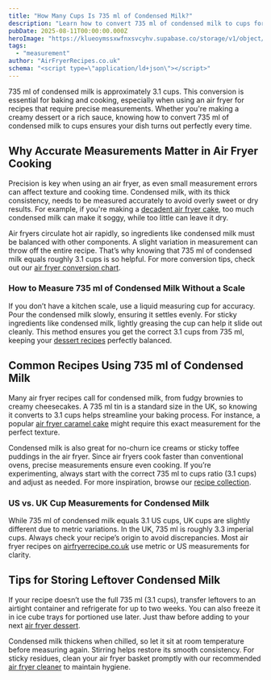 ```yaml
---
title: "How Many Cups Is 735 ml of Condensed Milk?"
description: "Learn how to convert 735 ml of condensed milk to cups for perfect baking results every time. Get accurate measurements in seconds!"
pubDate: 2025-08-11T00:00:00.000Z
heroImage: "https://klueoymssxwfnxsvcyhv.supabase.co/storage/v1/object/public/md/how-many-cups-is-735-ml-of-condensed-milk-cef9f14c.webp"
tags:
  - "measurement"
author: "AirFryerRecipes.co.uk"
schema: "<script type=\"application/ld+json\"></script>"
---
```


<p>735 ml of condensed milk is approximately 3.1 cups. This conversion is essential for baking and cooking, especially when using an air fryer for recipes that require precise measurements. Whether you're making a creamy dessert or a rich sauce, knowing how to convert 735 ml of condensed milk to cups ensures your dish turns out perfectly every time.</p>

<h2>Why Accurate Measurements Matter in Air Fryer Cooking</h2>  
<p>Precision is key when using an air fryer, as even small measurement errors can affect texture and cooking time. Condensed milk, with its thick consistency, needs to be measured accurately to avoid overly sweet or dry results. For example, if you're making a <a href=https://www.airfryerrecipe.co.uk/recipes>decadent air fryer cake</a>, too much condensed milk can make it soggy, while too little can leave it dry.</p>  

<p>Air fryers circulate hot air rapidly, so ingredients like condensed milk must be balanced with other components. A slight variation in measurement can throw off the entire recipe. That’s why knowing that 735 ml of condensed milk equals roughly 3.1 cups is so helpful. For more conversion tips, check out our <a href=https://www.airfryerrecipe.co.uk/air-fryer-conversion-chart>air fryer conversion chart</a>.</p>  

<h3>How to Measure 735 ml of Condensed Milk Without a Scale</h3>  
<p>If you don’t have a kitchen scale, use a liquid measuring cup for accuracy. Pour the condensed milk slowly, ensuring it settles evenly. For sticky ingredients like condensed milk, lightly greasing the cup can help it slide out cleanly. This method ensures you get the correct 3.1 cups from 735 ml, keeping your <a href=https://www.airfryerrecipe.co.uk/recipe-category/dessert>dessert recipes</a> perfectly balanced.</p>  

<h2>Common Recipes Using 735 ml of Condensed Milk</h2>  
<p>Many air fryer recipes call for condensed milk, from fudgy brownies to creamy cheesecakes. A 735 ml tin is a standard size in the UK, so knowing it converts to 3.1 cups helps streamline your baking process. For instance, a popular <a href=https://www.airfryerrecipe.co.uk/recipe-category/cakes>air fryer caramel cake</a> might require this exact measurement for the perfect texture.</p>  

<p>Condensed milk is also great for no-churn ice creams or sticky toffee puddings in the air fryer. Since air fryers cook faster than conventional ovens, precise measurements ensure even cooking. If you’re experimenting, always start with the correct 735 ml to cups ratio (3.1 cups) and adjust as needed. For more inspiration, browse our <a href=https://www.airfryerrecipe.co.uk/recipes>recipe collection</a>.</p>  

<h3>US vs. UK Cup Measurements for Condensed Milk</h3>  
<p>While 735 ml of condensed milk equals 3.1 US cups, UK cups are slightly different due to metric variations. In the UK, 735 ml is roughly 3.3 imperial cups. Always check your recipe’s origin to avoid discrepancies. Most air fryer recipes on <a href=https://www.airfryerrecipe.co.uk>airfryerrecipe.co.uk</a> use metric or US measurements for clarity.</p>  

<h2>Tips for Storing Leftover Condensed Milk</h2>  
<p>If your recipe doesn’t use the full 735 ml (3.1 cups), transfer leftovers to an airtight container and refrigerate for up to two weeks. You can also freeze it in ice cube trays for portioned use later. Just thaw before adding to your next <a href=https://www.airfryerrecipe.co.uk/recipe-category/dessert>air fryer dessert</a>.</p>  

<p>Condensed milk thickens when chilled, so let it sit at room temperature before measuring again. Stirring helps restore its smooth consistency. For sticky residues, clean your air fryer basket promptly with our recommended <a href=https://www.airfryerrecipe.co.uk/air-fryer-cleaner>air fryer cleaner</a> to maintain hygiene.</p>